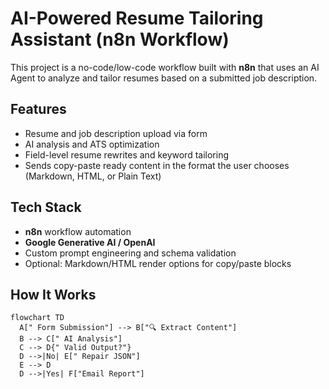 # AI-Powered Resume Tailoring Assistant (n8n Workflow)

This project is a no-code/low-code workflow built with **n8n** that uses an AI Agent to analyze and tailor resumes based on a submitted job description.

##  Features

-  Resume and job description upload via form
-  AI analysis and ATS optimization
-  Field-level resume rewrites and keyword tailoring
-  Sends copy-paste ready content in the format the user chooses (Markdown, HTML, or Plain Text)

## Tech Stack

- **n8n** workflow automation
- **Google Generative AI / OpenAI**
- Custom prompt engineering and schema validation
- Optional: Markdown/HTML render options for copy/paste blocks

## How It Works

```mermaid
flowchart TD
  A[" Form Submission"] --> B["🔍 Extract Content"]
  B --> C[" AI Analysis"]
  C --> D{" Valid Output?"}
  D -->|No| E[" Repair JSON"]
  E --> D
  D -->|Yes| F["Email Report"]
